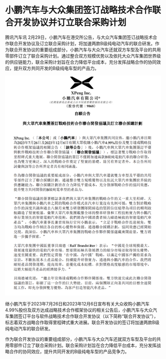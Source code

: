 # 小鹏汽车与大众集团签订战略技术合作联合开发协议并订立联合采购计划

腾讯汽车讯
2月29日，小鹏汽车在港交所公告，与大众汽车集团签订战略技术合作联合开发协议及订立联合采购计划，将加速两款B级纯电动汽车的联合研发。作为联合开发协议的重要组成部分，小鹏汽车与大众汽车还就双方车型及平台的共用零部件订立了联合采购计划。通过整合双方规模优势以及依托大众汽车集团世界级的供应链能力，联合采购计划旨在合力降低平台成本，充分发挥战略合作的协同效应，提升双方共同开发的B级纯电车型的产品力。

![afbf24548223a281fa4a82f56c5c346a.jpg](https://raw.githubusercontent.com/qqhsx/qqnews_image/main/2024/02/29/小鹏汽车与大众集团签订战略技术合作联合开发协议并订立联合采购计划/afbf24548223a281fa4a82f56c5c346a.jpg)

继小鹏汽车于2023年7月26日和2023年12月6日宣布有关大众收购小鹏汽车4.99%股份及双方达成战略技术合作框架协议的相关公告后，小鹏汽车与大众汽车集团签订平台与软件战略技术合作联合开发协议（以下简称“联合开发协议”），标志着双方战略合作取得里程碑式重大进展。联合开发协议的签订将加速两款B级纯电动汽车的联合研发。

作为联合开发协议的重要组成部分，小鹏汽车与大众汽车还就双方车型及平台的共用零部件订立了联合采购计划。联合采购计划旨在合力降低平台成本，充分发挥战略合作的协同效应，提升共同开发的B级纯电车型的产品竞争力。

